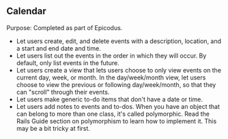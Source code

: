 ## Calendar

Purpose: Completed as part of Epicodus. 

* Let users create, edit, and delete events with a description, location, and a start and end date and time.
* Let users list out the events in the order in which they will occur. By default, only list events in the future.
* Let users create a view that lets users choose to only view events on the current day, week, or month.
In the day/week/month view, let users choose to view the previous or following day/week/month, so that they can "scroll" through their events.
* Let users make generic to-do items that don't have a date or time.
* Let users add notes to events and to-dos. When you have an object that can belong to more than one class, it's called polymorphic. Read the Rails Guide section on polymorphism to learn how to implement it. This may be a bit tricky at first.
